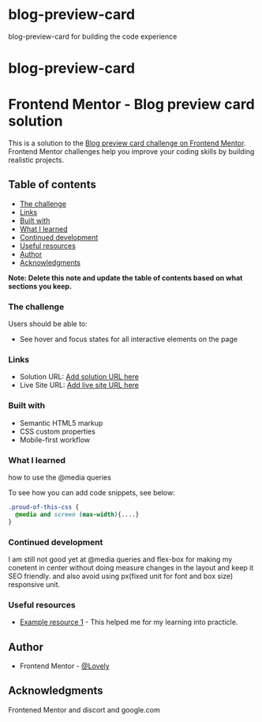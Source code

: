 # blog-preview-card
blog-preview-card for building the code experience 
# blog-preview-card
# Frontend Mentor - Blog preview card solution

This is a solution to the [Blog preview card challenge on Frontend Mentor](https://www.frontendmentor.io/challenges/blog-preview-card-ckPaj01IcS). Frontend Mentor challenges help you improve your coding skills by building realistic projects. 

## Table of contents

  - [The challenge](#the-challenge)
  - [Links](#links)
  - [Built with](#built-with)
  - [What I learned](#what-i-learned)
  - [Continued development](#continued-development)
  - [Useful resources](#useful-resources)
- [Author](#author)
- [Acknowledgments](#acknowledgments)

**Note: Delete this note and update the table of contents based on what sections you keep.**

### The challenge

Users should be able to:

- See hover and focus states for all interactive elements on the page

### Links

- Solution URL: [Add solution URL here](https://your-solution-url.com)
- Live Site URL: [Add live site URL here](https://your-live-site-url.com)

### Built with

- Semantic HTML5 markup
- CSS custom properties
- Mobile-first workflow

### What I learned

how to use the @media queries

To see how you can add code snippets, see below:

```css
.proud-of-this-css {
  @media and screen (max-width){....}
}
```
### Continued development

I am still not good yet at @media queries and flex-box for making my conetent in center without doing measure changes in the layout and keep it SEO friendly.
and also avoid using px(fixed unit for font and box size) responsive unit.
### Useful resources

- [Example resource 1](https://www.frontendmentor.io/home) - This helped me for my learning into practicle. 

## Author

- Frontend Mentor - [@Lovely](https://www.frontendmentor.io/profile/yourusername)

## Acknowledgments

Frontened Mentor and discort and google.com 